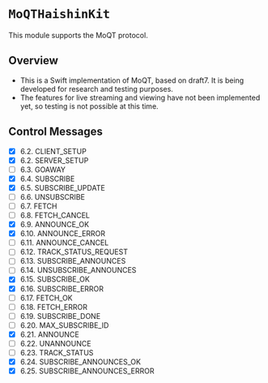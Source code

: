 # ``MoQTHaishinKit``
This module supports the MoQT protocol.

## Overview
- This is a Swift implementation of MoQT, based on draft7. It is being developed for research and testing purposes.
- The features for live streaming and viewing have not been implemented yet, so testing is not possible at this time.

## Control Messages
- [x] 6.2. CLIENT_SETUP
- [x] 6.2. SERVER_SETUP
- [ ] 6.3. GOAWAY
- [x] 6.4. SUBSCRIBE
- [x] 6.5. SUBSCRIBE_UPDATE
- [ ] 6.6. UNSUBSCRIBE
- [ ] 6.7. FETCH
- [ ] 6.8. FETCH_CANCEL
- [x] 6.9. ANNOUNCE_OK
- [x] 6.10. ANNOUNCE_ERROR
- [ ] 6.11. ANNOUNCE_CANCEL
- [ ] 6.12. TRACK_STATUS_REQUEST 
- [ ] 6.13. SUBSCRIBE_ANNOUNCES 
- [ ] 6.14. UNSUBSCRIBE_ANNOUNCES
- [x] 6.15. SUBSCRIBE_OK
- [x] 6.16. SUBSCRIBE_ERROR
- [ ] 6.17. FETCH_OK
- [ ] 6.18. FETCH_ERROR
- [ ] 6.19. SUBSCRIBE_DONE
- [ ] 6.20. MAX_SUBSCRIBE_ID
- [x] 6.21. ANNOUNCE
- [ ] 6.22. UNANNOUNCE
- [ ] 6.23. TRACK_STATUS
- [x] 6.24. SUBSCRIBE_ANNOUNCES_OK
- [x] 6.25. SUBSCRIBE_ANNOUNCES_ERROR
